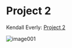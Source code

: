 # Project 2
Kendall Everly:
[Project 2](http://second.eastus.azurecontainer.io/)

![image001](https://user-images.githubusercontent.com/77425679/146514332-975b4e28-317f-49b9-b763-9b4f9160b225.png)
